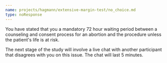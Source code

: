 ```yaml
---
name: projects/hagmann/extensive-margin-test/no_choice.md
type: noResponse
---
```


You have stated that you
<Display
  reference="prompt.projects/hagmann/extensive-margin-test/missouri_abortion_survey.md.value"
/>
a mandatory 72 hour waiting period between a counseling and consent process for an abortion and the procedure unless the patient's life is at risk.

The next stage of the study will involve a live chat with another participant that disagrees with you on this issue. The chat will last 5 minutes. 